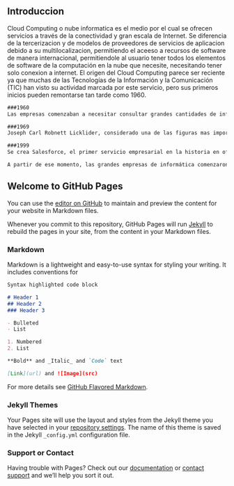 ## Introduccion
Cloud Computing o nube informatica es el medio por el cual se ofrecen servicios a través de la conectividad y gran escala de Internet. Se diferencia de la tercerizacion y de modelos de proveedores de servicios de aplicacion debido a su multilocalizacion, permitiendo el aceeso a recursos de software de manera internacional, permitiendole al usuario tener todos los elementos de software de la computación en la nube que necesite, necesitando tener solo conexion a internet. El origen del Cloud Computing parece ser reciente ya que muchas de las Tecnologías de la Información y la Comunicación (TIC) han visto su actividad marcada por este servicio, pero sus primeros inicios pueden remontarse tan tarde como 1960.

```markdown
###1960
Las empresas comenzaban a necesitar consultar grandes cantidades de información desde distintos lugares de acceso. Debido al costo en la infraestructura que se necesitaria para realizar esta tarea, muchas de estas empresas comenzaron a estudiar la forma de **integrar una CPU con aceeso a múltiples usuarios.**

###1969
Joseph Carl Robnett Licklider, considerado una de las figuras mas importantes en la historia de las Ciencias de la Computación,crea la **Red de Computadoras Intergaláctica**, un grupo de miembros que mas tarde crearian una red de computadoras que seria el precursos de ARPAnet, precursor de lo que hoy conocemos como la internet. Licklider fue una de las primeras personas en plantear este concepto y se le atribuye la creacion de la internet gracias a esto. Debido a la lentitud en la innovación de la tecnología hizo que la idea no se llevara a la realidad si no hasta los años 90.

###1999
Se crea Salesforce, el primer servicio empresarial en la historia en ofrecer aplicaciones de negocios en un sitio web, que acabo por ser llamado por el mercado cloud computing

A partir de ese momento, las grandes empresas de informática comenzaron a interesarse por los servicios de Cloud Computing y comenzo la innovación y desarrollo de los diferentes tipos de nubes.
```









## Welcome to GitHub Pages

You can use the [editor on GitHub](https://github.com/JoseJ1806/Cloud-Computing/edit/master/README.md) to maintain and preview the content for your website in Markdown files.

Whenever you commit to this repository, GitHub Pages will run [Jekyll](https://jekyllrb.com/) to rebuild the pages in your site, from the content in your Markdown files.

### Markdown

Markdown is a lightweight and easy-to-use syntax for styling your writing. It includes conventions for

```markdown
Syntax highlighted code block

# Header 1
## Header 2
### Header 3

- Bulleted
- List

1. Numbered
2. List

**Bold** and _Italic_ and `Code` text

[Link](url) and ![Image](src)
```

For more details see [GitHub Flavored Markdown](https://guides.github.com/features/mastering-markdown/).

### Jekyll Themes

Your Pages site will use the layout and styles from the Jekyll theme you have selected in your [repository settings](https://github.com/JoseJ1806/Cloud-Computing/settings). The name of this theme is saved in the Jekyll `_config.yml` configuration file.

### Support or Contact

Having trouble with Pages? Check out our [documentation](https://help.github.com/categories/github-pages-basics/) or [contact support](https://github.com/contact) and we’ll help you sort it out.
